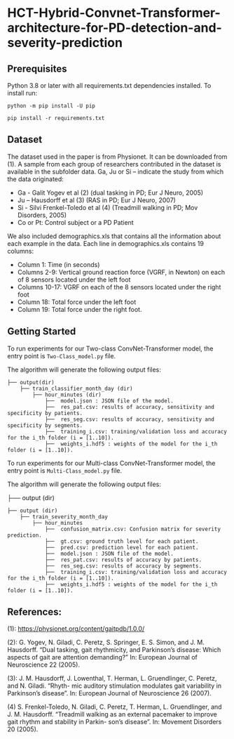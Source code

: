 # HCT-Hybrid-Convnet-Transformer-architecture-for-PD-detection-and-severity-prediction

## Prerequisites
Python 3.8 or later with all requirements.txt dependencies installed. To install run:


`python -m pip install -U pip`

`pip install -r requirements.txt`


## Dataset
The dataset used in the paper is from Physionet. It can be downloaded from (1). A sample from each group of researchers contributed in the dataset is available in the subfolder data. 
Ga, Ju or Si – indicate the study from which the data originated:
* Ga - Galit Yogev et al (2) (dual tasking in PD; Eur J Neuro, 2005)
* Ju – Hausdorff et al (3) (RAS in PD; Eur J Neuro, 2007)
* Si - Silvi Frenkel-Toledo et al (4) (Treadmill walking in PD; Mov Disorders, 2005)
* Co or Pt: Control subject or a PD Patient

We also included demographics.xls that contains all the information about each example in the data.
Each line in demographics.xls contains 19 columns:

* Column      1:   Time (in seconds)
* Columns   2-9:   Vertical ground reaction force (VGRF, in Newton) on each of 8
	  	  sensors located under the left foot
* Columns 10-17:   VGRF on each of the 8 sensors located under the right foot
* Column     18:   Total force under the left foot
* Column     19:   Total force under the right foot.

## Getting Started
To run experiments for our Two-class ConvNet-Transformer model, the entry point is `Two-Class_model.py` file.

The algorithm will generate the following output files:


    ├── output(dir)
        ├── train_classifier_month_day (dir)   
            ├── hour_minutes (dir)
	            ├──  model.json : JSON file of the model.               
	            ├──  res_pat.csv: results of accuracy, sensitivity and specificity by patients.
                ├──  res_seg.csv: results of accuracy, sensitivity and specificity by segments.	                
                ├──  training_i.csv: training/validation loss and accuracy for the i_th folder (i = [1..10]).   
	            ├──  weights_i.hdf5 : weights of the model for the i_th folder (i = [1..10]).   


To run experiments for our Multi-class ConvNet-Transformer model, the entry point is `Multi-Class_model.py` file.

The algorithm will generate the following output files:

├── output (dir)

    ├── output (dir)
        ├── train_severity_month_day   
            ├── hour_minutes
	            ├──  confusion_matrix.csv: Confusion matrix for severity prediction.
	            ├──  gt.csv: ground truth level for each patient.
	            ├──  pred.csv: prediction level for each patient.
	            ├──  model.json : JSON file of the model.               
	            ├──  res_pat.csv: results of accuracy by patients.
                ├──  res_seg.csv: results of accuracy by segments.	                
                ├──  training_i.csv: training/validation loss and accuracy for the i_th folder (i = [1..10]).   
	            ├──  weights_i.hdf5 : weights of the model for the i_th folder (i = [1..10]).   

## References:

(1): https://physionet.org/content/gaitpdb/1.0.0/

(2): G. Yogev, N. Giladi, C. Peretz, S. Springer, E. S. Simon, and J. M. Hausdorff. “Dual tasking,
gait rhythmicity, and Parkinson’s disease: Which aspects of gait are attention demanding?”
In: European Journal of Neuroscience 22 (2005).

(3): J. M. Hausdorff, J. Lowenthal, T. Herman, L. Gruendlinger, C. Peretz, and N. Giladi. “Rhyth- mic auditory stimulation modulates gait variability in Parkinson’s disease”. In: European Journal of Neuroscience 26 (2007).

(4) S. Frenkel-Toledo, N. Giladi, C. Peretz, T. Herman, L. Gruendlinger, and J. M. Hausdorff. “Treadmill walking as an external pacemaker to improve gait rhythm and stability in Parkin- son’s disease”. In: Movement Disorders 20 (2005).
	    
	

